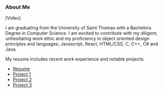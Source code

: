 ### About Me

[Video]

I am graduating from the University of Saint Thomas with a Bachelors Degree in Computer Science. I am excited to contribute with my diligent, unhesitating work ethic and my proficiency in object oriented design principles and languages; Javascript, React, HTML/CSS, C, C++, C# and Java.







My resume includes recent work experience and notable projects:
- [Resume](https://github.com/josephheimel/personal-webpage/blob/gh-pages/pages/resume.md)
- [Project 1](https://github.com/josephheimel/personal-webpage/blob/gh-pages/pages/project_1.md)
- [Project 2](https://github.com/josephheimel/personal-webpage/blob/gh-pages/pages/project_2.md)
- [Project 3](https://github.com/josephheimel/personal-webpage/blob/gh-pages/pages/project_3.md)
